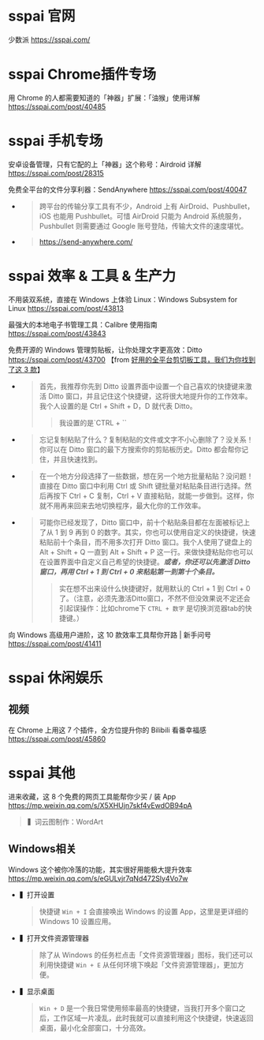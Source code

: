 
# sspai 官网

少数派 https://sspai.com/

# sspai Chrome插件专场

用 Chrome 的人都需要知道的「神器」扩展：「油猴」使用详解 https://sspai.com/post/40485

# sspai 手机专场

安卓设备管理，只有它配的上「神器」这个称号：Airdroid 详解 https://sspai.com/post/28315

免费全平台的文件分享利器：SendAnywhere https://sspai.com/post/40047
- > 跨平台的传输分享工具有不少，Android 上有 AirDroid、Pushbullet，iOS 也能用 Pushbullet。可惜 AirDroid 只能为 Android 系统服务，Pushbullet 则需要通过 Google 账号登陆，传输大文件的速度堪忧。
- > https://send-anywhere.com/

# sspai 效率 & 工具 & 生产力

不用装双系统，直接在 Windows 上体验 Linux：Windows Subsystem for Linux https://sspai.com/post/43813

最强大的本地电子书管理工具：Calibre 使用指南 https://sspai.com/post/43843

免费开源的 Windows 管理剪贴板，让你处理文字更高效：Ditto https://sspai.com/post/43700  【from [好用的全平台剪切板工具，我们为你找到了这 3 款](https://sspai.com/post/43775)】
- > 首先，我推荐你先到 Ditto 设置界面中设置一个自己喜欢的快捷键来激活 Ditto 窗口，并且记住这个快捷键，这将很大地提升你的工作效率。我个人设置的是 Ctrl + Shift + D，D 就代表 Ditto。
  >> 我设置的是`CTRL + \``
- > 忘记复制粘贴了什么？复制粘贴的文件或文字不小心删除了？没关系！你可以在 Ditto 窗口的最下方搜索你的剪贴板历史。Ditto 都会帮你记住，并且快速找到。
- > 在一个地方分段选择了一些数据，想在另一个地方批量粘贴？没问题！直接在 Ditto 窗口中利用 Ctrl 或 Shift 键批量对粘贴条目进行选择。然后再按下 Ctrl + C 复制，Ctrl + V 直接粘贴，就能一步做到。这样，你就不用再来回来去地切换程序，最大化你的工作效率。
- > 可能你已经发现了，Ditto 窗口中，前十个粘贴条目都在左面被标记上了从 1 到 9 再到 0 的数字。其实，你也可以使用自定义的快捷键，快速粘贴前十个条目，而不用多次打开 Ditto 窗口。我个人使用了键盘上的 Alt + Shift + Q 一直到 Alt + Shift + P 这一行。来做快捷粘贴你也可以在设置界面中自定义自己希望的快捷键。***或者，你还可以先激活 Ditto 窗口，再用 Ctrl + 1 到 Ctrl + 0 来粘贴第一到第十个条目。***  
  >> 实在想不出来设什么快捷键好，就用默认的 Ctrl + 1 到 Ctrl + 0 了。（注意，必须先激活Ditto窗口，不然不但没效果说不定还会引起误操作：比如chrome下 `CTRL + 数字` 是切换浏览器tab的快捷键。）

向 Windows 高级用户进阶，这 10 款效率工具帮你开路 | 新手问号 https://sspai.com/post/41411

# sspai 休闲娱乐

## 视频

在 Chrome 上用这 7 个插件，全方位提升你的 Bilibili 看番幸福感 https://sspai.com/post/45860

# sspai 其他

进来收藏，这 8 个免费的网页工具能帮你少买 / 装 App https://mp.weixin.qq.com/s/X5XHUjn7skf4vEwdOB94pA
> ▍词云图制作：WordArt

## Windows相关

Windows 这个被你冷落的功能，其实很好用能极大提升效率 https://mp.weixin.qq.com/s/eGULvjr7qNd472Sly4Vo7w
- ▍打开设置
  > 快捷键 `Win + I` 会直接唤出 Windows 的设置 App，这里是更详细的 Windows 10 设置应用。
- ▍打开文件资源管理器
  > 除了从 Windows 的任务栏点击「文件资源管理器」图标，我们还可以利用快捷键 `Win + E` 从任何环境下唤起「文件资源管理器」，更加方便。
- ▍显示桌面
  > `Win + D` 是一个我日常使用频率最高的快捷键，当我打开多个窗口之后，工作区域一片凌乱，此时我就可以直接利用这个快捷键，快速返回桌面，最小化全部窗口，十分高效。  

